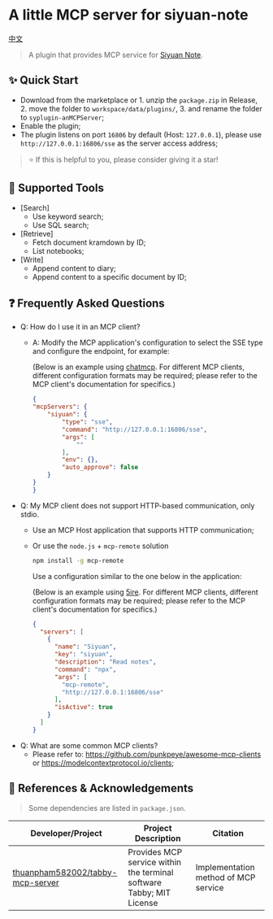 
# A little MCP server for siyuan-note

[中文](./README_zh_CN.md)

> A plugin that provides MCP service for [Siyuan Note](https://github.com/siyuan-note/siyuan).

## ✨ Quick Start

- Download from the marketplace or 1. unzip the `package.zip` in Release, 2. move the folder to `workspace/data/plugins/`, 3. and rename the folder to `syplugin-anMCPServer`;
- Enable the plugin;
- The plugin listens on port `16806` by default (Host: `127.0.0.1`), please use `http://127.0.0.1:16806/sse` as the server access address;

> ⭐ If this is helpful to you, please consider giving it a star!

## 🔧 Supported Tools

- [Search]
  - Use keyword search;
  - Use SQL search;
- [Retrieve]
  - Fetch document kramdown by ID;
  - List notebooks;
- [Write]
  - Append content to diary;
  - Append content to a specific document by ID;

## ❓ Frequently Asked Questions

- Q: How do I use it in an MCP client?
  - A: Modify the MCP application's configuration to select the SSE type and configure the endpoint, for example:
    
    (Below is an example using [chatmcp](https://github.com/daodao97/chatmcp). For different MCP clients, different configuration formats may be required; please refer to the MCP client's documentation for specifics.)
    ```json
    {
    "mcpServers": {
        "siyuan": {
            "type": "sse",
            "command": "http://127.0.0.1:16806/sse",
            "args": [
                ""
            ],
            "env": {},
            "auto_approve": false
        }
    }
    }
    ```
- Q: My MCP client does not support HTTP-based communication, only stdio.
  - Use an MCP Host application that supports HTTP communication;
  - Or use the `node.js` + `mcp-remote` solution 
    ```bash
    npm install -g mcp-remote
    ```
    Use a configuration similar to the one below in the application:

    (Below is an example using [5ire](https://5ire.app/). For different MCP clients, different configuration formats may be required; please refer to the MCP client's documentation for specifics.)

    ```json
    {
      "servers": [
        {
          "name": "Siyuan",
          "key": "siyuan",
          "description": "Read notes",
          "command": "npx",
          "args": [
            "mcp-remote",
            "http://127.0.0.1:16806/sse"
          ],
          "isActive": true
        }
      ]
    }
    ```
- Q: What are some common MCP clients?
  - Please refer to: https://github.com/punkpeye/awesome-mcp-clients or https://modelcontextprotocol.io/clients;

## 🙏 References & Acknowledgements

> Some dependencies are listed in `package.json`.

| Developer/Project                                                         | Project Description           | Citation         |
|---------------------------------------------------------------------|----------------|--------------|
| [thuanpham582002/tabby-mcp-server](https://github.com/thuanpham582002/tabby-mcp-server) | Provides MCP service within the terminal software Tabby; MIT License | Implementation method of MCP service |